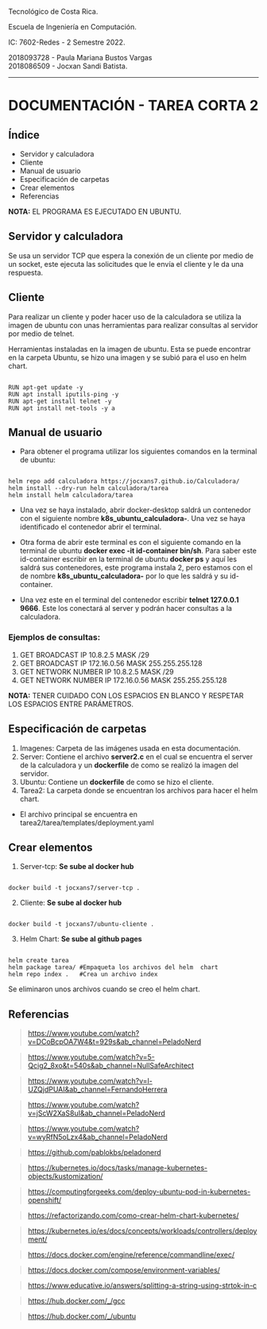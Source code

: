 Tecnológico de Costa Rica.

Escuela de Ingeniería en Computación.

IC: 7602-Redes - 2 Semestre 2022.

2018093728 - Paula Mariana Bustos Vargas <br> 
2018086509 - Jocxan Sandi Batista.

---
# DOCUMENTACIÓN - TAREA CORTA 2

## Índice

- Servidor y calculadora
- Cliente
- Manual de usuario
- Especificación de carpetas
- Crear elementos
- Referencias


**NOTA:** EL PROGRAMA ES EJECUTADO EN UBUNTU.

## Servidor y calculadora

Se usa un servidor TCP que espera la conexión de un cliente por medio de un socket, este ejecuta las solicitudes que le envía el cliente y le da una respuesta. 

## Cliente

Para realizar un cliente y poder hacer uso de la calculadora se utiliza la imagen de ubuntu con unas herramientas para realizar consultas al servidor por medio de telnet.

Herramientas instaladas en la imagen de ubuntu. Esta se puede encontrar en la carpeta Ubuntu, se hizo una imagen y se subió para el uso en helm chart.

<pre><code>
RUN apt-get update -y
RUN apt install iputils-ping -y
RUN apt-get install telnet -y
RUN apt install net-tools -y a
</code></pre>

## Manual de usuario

- Para obtener el programa utilizar los siguientes comandos en la terminal de ubuntu:
<pre><code>
helm repo add calculadora https://jocxans7.github.io/Calculadora/
helm install --dry-run helm calculadora/tarea
helm install helm calculadora/tarea
</code></pre>

- Una vez se haya instalado, abrir docker-desktop saldrá un contenedor con el siguiente nombre **k8s_ubuntu_calculadora-**. Una vez se haya identificado el contenedor abrir el terminal. 

- Otra forma de abrir este terminal es con el siguiente comando en la terminal de ubuntu **docker exec -it id-container  bin/sh**. Para saber este id-container escribir en la terminal de ubuntu **docker ps** y aquí les saldrá sus contenedores, este programa instala 2, pero estamos con el de nombre **k8s_ubuntu_calculadora-** por lo que les saldrá y su id-container.

- Una vez este en el terminal del contenedor escribir **telnet 127.0.0.1 9666**. Este los conectará al server y podrán hacer consultas a la calculadora. 

### Ejemplos de consultas:
1. GET BROADCAST IP 10.8.2.5 MASK /29
2. GET BROADCAST IP 172.16.0.56 MASK 255.255.255.128
3. GET NETWORK NUMBER IP 10.8.2.5 MASK /29
4. GET NETWORK NUMBER IP 172.16.0.56 MASK 255.255.255.128


**NOTA:** TENER CUIDADO CON LOS ESPACIOS EN BLANCO Y RESPETAR LOS ESPACIOS ENTRE PARÁMETROS.


## Especificación de carpetas

1. Imagenes: Carpeta de las imágenes usada en esta documentación. 
2. Server: Contiene el archivo **server2.c** en el cual se encuentra el server de la calculadora y un **dockerfile** de como se realizó la imagen del servidor. 
3. Ubuntu: Contiene un **dockerfile** de como se hizo el cliente. 
4. Tarea2: La carpeta donde se encuentran los archivos para hacer el helm chart.

- El archivo principal se encuentra en tarea2/tarea/templates/deployment.yaml

## Crear elementos

1. Server-tcp: **Se sube al docker hub**

<pre><code>
docker build -t jocxans7/server-tcp .
</code></pre>

2. Cliente: **Se sube al docker hub**
<pre><code>
docker build -t jocxans7/ubuntu-cliente .
</code></pre>

3. Helm Chart: **Se sube al github pages**

<pre><code>
helm create tarea
helm package tarea/ #Empaqueta los archivos del helm  chart
helm repo index .   #Crea un archivo index 
</code></pre>

Se eliminaron unos archivos cuando se creo el helm chart.

## Referencias 
> https://www.youtube.com/watch?v=DCoBcpOA7W4&t=929s&ab_channel=PeladoNerd

> https://www.youtube.com/watch?v=5-Qcig2_8xo&t=540s&ab_channel=NullSafeArchitect

> https://www.youtube.com/watch?v=l-UZQjdPUAI&ab_channel=FernandoHerrera

> https://www.youtube.com/watch?v=jScW2XaS8uI&ab_channel=PeladoNerd

> https://www.youtube.com/watch?v=wyRfN5oLzx4&ab_channel=PeladoNerd

> https://github.com/pablokbs/peladonerd

> https://kubernetes.io/docs/tasks/manage-kubernetes-objects/kustomization/

> https://computingforgeeks.com/deploy-ubuntu-pod-in-kubernetes-openshift/

> https://refactorizando.com/como-crear-helm-chart-kubernetes/

> https://kubernetes.io/es/docs/concepts/workloads/controllers/deployment/

> https://docs.docker.com/engine/reference/commandline/exec/

> https://docs.docker.com/compose/environment-variables/

> https://www.educative.io/answers/splitting-a-string-using-strtok-in-c

> https://hub.docker.com/_/gcc

> https://hub.docker.com/_/ubuntu


